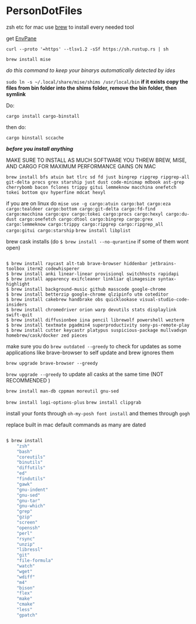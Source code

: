 # PersonDotFiles
zsh etc for mac
use [brew](https://brew.sh/) to install every needed tool 

get [EnvPane](https://github.com/hschmidt/EnvPane)

`curl --proto '=https' --tlsv1.2 -sSf https://sh.rustup.rs | sh`

`brew install mise`

*do this command to keep your binarys automatically detected by ides*

`sudo ln -s ~/.local/share/mise/shims /usr/local/bin`
**if it exists copy the files from bin folder into the shims folder, remove the bin folder, then symlink**

Do: 

`cargo install cargo-binstall`

then do:

`cargo binstall sccache`

***before you install anything***


MAKE SURE TO INSTALL AS MUCH SOFTWARE YOU THREW BREW, MISE, AND CARGO FOR MAXIMUM PERFORMANCE GAINS ON MAC



`brew install bfs atuin bat tlrc sd fd just bingrep ripgrep ripgrep-all git-delta procs grex starship just dust code-minimap mdbook ast-grep cherrybomb bacon fclones trippy gitui lemmeknow macchina onefetch tokei bottom qsv hyperfine mdcat hexyl`


if you are on linux do `mise use -g cargo:atuin cargo:bat cargo:eza cargo:tealdeer cargo:bottom cargo:git-delta cargo:fd-find cargo:macchina cargo:qsv cargo:tokei cargo:procs cargo:hexyl cargo:du-dust cargo:onefetch cargo:dtool cargo:bingrep cargo:grex cargo:lemmeknow cargo:trippy cargo:ripgrep cargo:ripgrep_all cargo:gitui cargo:starship`
`brew install libplist`

brew cask installs (do `$ brew install --no-qurantine` if some of them wont open)

```sh-session

$ brew install raycast alt-tab brave-browser hiddenbar jetbrains-toolbox iterm2 codewhisperer
$ brew install anki linear-linear provisionql switchhosts rapidapi
$ brew install apparency exifcleaner linkliar qlimagesize syntax-highlight
$ brew install background-music github masscode google-chrome
$ brew install betterzip google-chrome qlzipinfo utm coteditor
$ brew install cakebrew handbrake obs quicklookase visual-studio-code-insiders
$ brew install chromedriver orion warp devutils stats displaylink swift-quit
$ brew install diffusionbee iina pencil librewolf powershell wezterm
$ brew install textmate pgadmin4 superproductivity sony-ps-remote-play
$ brew install cutter keycastr platypus suspicious-package mullvadvpn homebrew/cask/docker zed pieces
```
make sure you do `brew outdated --greedy` to check for updates as some applications like brave-browser to self update and brew ignores them

`brew upgrade brave-browser --greedy`

`brew upgrade --greedy` to update all casks at the same time (NOT RECOMMENDED )

`brew install man-db cppman moreutil gnu-sed`

`brew install logi-options-plus`
`brew install clipgrab`

install your fonts through `oh-my-posh font install` and themes through `gogh`


replace built in mac default commands as many are dated
```sh

$ brew install
    "zsh"
    "bash"
    "coreutils"
    "binutils"
    "diffutils"
    "ed"
    "findutils"
    "gawk"
    "gnu-indent"
    "gnu-sed"
    "gnu-tar"
    "gnu-which"
    "grep"
    "gzip"
    "screen"
    "openssh"
    "perl"
    "rsync"
    "unzip"
    "libressl"
    "git"
    "file-formula"
    "watch"
    "wget"
    "wdiff"
    "m4"
    "bison"
    "flex"
    "make"
    "cmake"
    "less"
    "gpatch"
  ```
    
    
